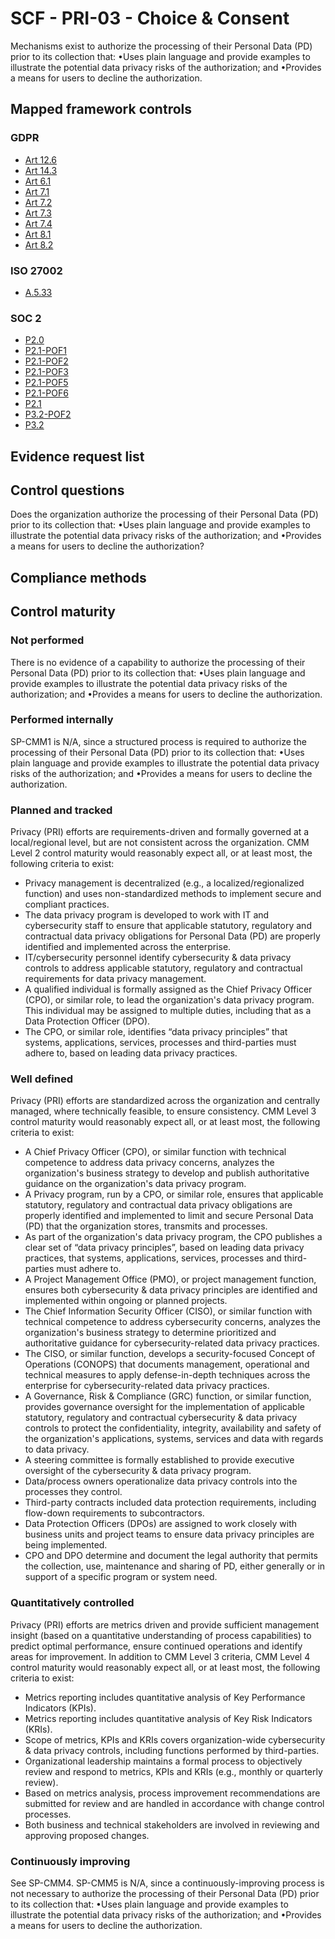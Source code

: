 # SCF - PRI-03 - Choice & Consent
Mechanisms exist to authorize the processing of their Personal Data (PD) prior to its collection that:
•Uses plain language and provide examples to illustrate the potential data privacy risks of the authorization; and
•Provides a means for users to decline the authorization.

## Mapped framework controls
### GDPR
- [Art 12.6](../gdpr/art12.md#Article-126)
- [Art 14.3](../gdpr/art14.md#Article-143)
- [Art 6.1](../gdpr/art6.md#Article-61)
- [Art 7.1](../gdpr/art7.md#Article-71)
- [Art 7.2](../gdpr/art7.md#Article-72)
- [Art 7.3](../gdpr/art7.md#Article-73)
- [Art 7.4](../gdpr/art7.md#Article-74)
- [Art 8.1](../gdpr/art8.md#Article-81)
- [Art 8.2](../gdpr/art8.md#Article-82)

### ISO 27002
- [A.5.33](../iso27002/a-5.md#a533)

### SOC 2
- [P2.0](../soc2/p20.md)
- [P2.1-POF1](../soc2/p21-pof1.md)
- [P2.1-POF2](../soc2/p21-pof2.md)
- [P2.1-POF3](../soc2/p21-pof3.md)
- [P2.1-POF5](../soc2/p21-pof5.md)
- [P2.1-POF6](../soc2/p21-pof6.md)
- [P2.1](../soc2/p21.md)
- [P3.2-POF2](../soc2/p32-pof2.md)
- [P3.2](../soc2/p32.md)

## Evidence request list


## Control questions
Does the organization authorize the processing of their Personal Data (PD) prior to its collection that:
•Uses plain language and provide examples to illustrate the potential data privacy risks of the authorization; and
•Provides a means for users to decline the authorization?


## Compliance methods


## Control maturity
### Not performed
There is no evidence of a capability to authorize the processing of their Personal Data (PD) prior to its collection that:
•Uses plain language and provide examples to illustrate the potential data privacy risks of the authorization; and
•Provides a means for users to decline the authorization.


### Performed internally
SP-CMM1 is N/A, since a structured process is required to authorize the processing of their Personal Data (PD) prior to its collection that:
•Uses plain language and provide examples to illustrate the potential data privacy risks of the authorization; and
•Provides a means for users to decline the authorization.


### Planned and tracked
Privacy (PRI) efforts are requirements-driven and formally governed at a local/regional level, but are not consistent across the organization. CMM Level 2 control maturity would reasonably expect all, or at least most, the following criteria to exist:
- Privacy management is decentralized (e.g., a localized/regionalized function) and uses non-standardized methods to implement secure and compliant practices.
- The data privacy program is developed to work with IT and cybersecurity staff to ensure that applicable statutory, regulatory and contractual data privacy obligations for Personal Data (PD) are properly identified and implemented across the enterprise.
- IT/cybersecurity personnel identify cybersecurity & data privacy controls to address applicable statutory, regulatory and contractual requirements for data privacy management.
- A qualified individual is formally assigned as the Chief Privacy Officer (CPO), or similar role, to lead the organization's data privacy program. This individual may be assigned to multiple duties, including that as a Data Protection Officer (DPO).
- The CPO, or similar role, identifies “data privacy principles” that systems, applications, services, processes and third-parties must adhere to, based on leading data privacy practices.

### Well defined
Privacy (PRI) efforts are standardized across the organization and centrally managed, where technically feasible, to ensure consistency. CMM Level 3 control maturity would reasonably expect all, or at least most, the following criteria to exist:
- A Chief Privacy Officer (CPO), or similar function with technical competence to address data privacy concerns, analyzes the organization's business strategy to develop and publish authoritative guidance on the organization's data privacy program.
- A Privacy program, run by a CPO, or similar role, ensures that applicable statutory, regulatory and contractual data privacy obligations are properly identified and implemented to limit and secure Personal Data (PD) that the organization stores, transmits and processes.
- As part of the organization's data privacy program, the CPO publishes a clear set of “data privacy principles”, based on leading data privacy practices, that systems, applications, services, processes and third-parties must adhere to.
- A Project Management Office (PMO), or project management function, ensures both cybersecurity & data privacy principles are identified and implemented within ongoing or planned projects.
- The Chief Information Security Officer (CISO), or similar function with technical competence to address cybersecurity concerns, analyzes the organization's business strategy to determine prioritized and authoritative guidance for cybersecurity-related data privacy practices.
- The CISO, or similar function, develops a security-focused Concept of Operations (CONOPS) that documents management, operational and technical measures to apply defense-in-depth techniques across the enterprise for cybersecurity-related data privacy practices.
- A Governance, Risk & Compliance (GRC) function, or similar function, provides governance oversight for the implementation of applicable statutory, regulatory and contractual cybersecurity & data privacy controls to protect the confidentiality, integrity, availability and safety of the organization's applications, systems, services and data with regards to data privacy.
- A steering committee is formally established to provide executive oversight of the cybersecurity & data privacy program.
- Data/process owners operationalize data privacy controls into the processes they control.
- Third-party contracts included data protection requirements, including flow-down requirements to subcontractors.
- Data Protection Officers (DPOs) are assigned to work closely with business units and project teams to ensure data privacy principles are being implemented.
- CPO and DPO determine and document the legal authority that permits the collection, use, maintenance and sharing of PD, either generally or in support of a specific program or system need.

### Quantitatively controlled
Privacy (PRI) efforts are metrics driven and provide sufficient management insight (based on a quantitative understanding of process capabilities) to predict optimal performance, ensure continued operations and identify areas for improvement. In addition to CMM Level 3 criteria, CMM Level 4 control maturity would reasonably expect all, or at least most, the following criteria to exist:
- Metrics reporting includes quantitative analysis of Key Performance Indicators (KPIs).
- Metrics reporting includes quantitative analysis of Key Risk Indicators (KRIs).
- Scope of metrics, KPIs and KRIs covers organization-wide cybersecurity & data privacy controls, including functions performed by third-parties.
- Organizational leadership maintains a formal process to objectively review and respond to metrics, KPIs and KRIs (e.g., monthly or quarterly review).
- Based on metrics analysis, process improvement recommendations are submitted for review and are handled in accordance with change control processes.
- Both business and technical stakeholders are involved in reviewing and approving proposed changes.

### Continuously improving
See SP-CMM4. SP-CMM5 is N/A, since a continuously-improving process is not necessary to authorize the processing of their Personal Data (PD) prior to its collection that:
•Uses plain language and provide examples to illustrate the potential data privacy risks of the authorization; and
•Provides a means for users to decline the authorization.

